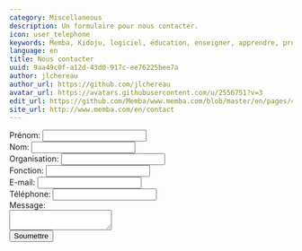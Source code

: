 ```yaml
---
category: Miscellaneous
description: Un formulaire pour nous contacter.
icon: user_telephone
keywords: Memba, Kidoju, logiciel, éducation, enseigner, apprendre, professeur, étudiant, connaissance, exercice, test, quiz, blog, article, documentation
language: en
title: Nous contacter
uuid: 9aa49c0f-a12d-43d0-917c-ee76225bee7a
author: jlchereau
author_url: https://github.com/jlchereau
avatar_url: https://avatars.githubusercontent.com/u/2556751?v=3
edit_url: https://github.com/Memba/www.memba.com/blob/master/en/pages/contact.md
site_url: http://www.memba.com/en/contact
---
```

<form name="insightly_web_to_contact" action="https://iuqqkh1d.insight.ly/WebToContact/Create" method="post">
    <input type="hidden" name="formId" value="LfOfVxwkqgkYOx7pcM6LtA=="/>
    <label for="insightly_firstName">Pr&#233;nom: </label><input id="insightly_firstName" name="FirstName" type="text"/><br/>
    <label for="insightly_lastName">Nom: </label><input id="insightly_lastName" name="LastName" type="text"/><br/>
    <label for="insightly_organization">Organisation: </label><input id="insightly_organization" name="Organization" type="text"/><br/>
    <label for="insightly_role">Fonction: </label><input id="insightly_role" name="Role" type="text"/><br/>
    <input type="hidden" name="emails[0].Label" value="Work"/>
    <label for="email[0]_Value">E-mail: </label><input id="emails[0]_Value" name="emails[0].Value" type="text"/><br/>
    <input type="hidden" name="phones[0].Label" value="Work"/>
    <label for="phones[0]_Value">T&#233;l&#233;phone: </label><input id="phones[0]_Value" name="phones[0].Value" type="text"/><br/>
    <label for="insightly_background">Message: </label><br><textarea id="insightly_background" name="background"></textarea><br/>
    <input type="submit" value="Soumettre"/>
</form>